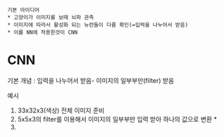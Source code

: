 ```
기본 아이디어 
* 고양이가 이미지를 보때 뇌파 관측 
* 이미지에 따라서 활성화 되는 뉴런들이 다름 확인(=입력을 나누어서 받음)
* 이를 NN에 적용한것이 CNN
```

# CNN

기본 개념 : 입력을 나누어서 받음- 이미지의 일부부만(filter) 받음

예시
1. 33x32x3(색상) 전체 이미지 준비 
2. 5x5x3의 filter를 이용해서 이미지의 일부부만 입력 받아 하나의 값으로 변환
    * 
3. 